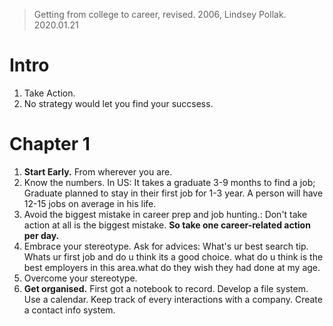 > Getting from college to career, revised.  2006, Lindsey Pollak. 
> 2020.01.21

# Intro
1. Take Action.
2. No strategy would let you find your succsess.

# Chapter 1
1.  **Start Early.** From wherever you are. 
2. Know the numbers.  In US: It takes a graduate 3-9 months to find a job; Graduate planned to stay in their first job for 1-3 year. A person will have 12-15 jobs on average in his life.
3. Avoid the biggest mistake in career prep and job hunting.: Don't take action at all is the biggest mistake. **So take one career-related action per day.**
4. Embrace your stereotype. Ask for advices: What's ur best search tip. Whats ur first job and do u think its a good choice. what do u think is the best employers in this area.what do they wish they had done at my age.
5. Overcome your stereotype. 
6. **Get organised.**  First got a notebook to record. Develop a file system. Use a calendar. Keep track of every interactions with a company. Create a contact info system.

<!--stackedit_data:
eyJoaXN0b3J5IjpbNDg0MzMwNDY1LDEzODQ2OTgyMjUsMTg0OD
Y0NDEyNSw3ODY1NTA1NzZdfQ==
-->